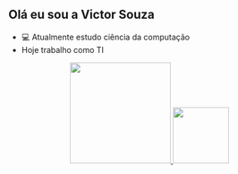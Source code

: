 ## Olá eu sou a Victor Souza 

- 💻 Atualmente estudo ciência da computação
- Hoje trabalho como TI

<div align="center">
  <a href="https://github.com/ViictorSS">
  <img height="180em" src="https://github-readme-stats.vercel.app/api?username=ViictorSS&show_icons=true&theme=dark&include_all_commits=true&count_private=true"/>
  <img height="100em" src="https://github-readme-stats.vercel.app/api/top-langs/?username=ViictorSS&layout=compact&langs_count=7&theme=dark"/>
</div>

  
  
